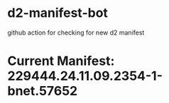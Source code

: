 # d2-manifest-bot
github action for checking for new d2 manifest

# Current Manifest: 229444.24.11.09.2354-1-bnet.57652